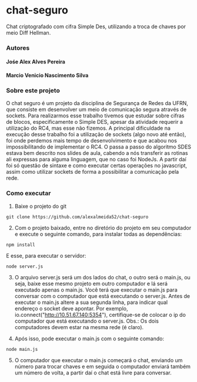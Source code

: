 # chat-seguro
Chat criptografado com cifra Simple Des, utilizando a troca de chaves por meio Diff Hellman.

### Autores
#### Jośe Alex Alves Pereira
#### Marcio Venicio Nascimento Silva

### Sobre este projeto

O chat seguro é um projeto da disciplina de Segurança de Redes da UFRN, que consiste em desenvolver um meio de comunicação segura através de sockets. Para realizarmos esse trabalho tivemos que estudar sobre cifras de blocos, especificamente o Simple DES, apesar da atividade requerir a utilização do RC4, mas esse não fizemos. A principal dificuldade na execução desse trabalho foi a utilização de sockets (algo novo até então), foi onde perdemos mais tempo de desenvolvimento e que acabou nos impossibilitando de implementar o RC4. O passa a passo do algoritmo SDES estava bem descrito nos slides de aula, cabendo a nós transferir as rotinas ali expressas para alguma linguagem, que no caso foi NodeJs. A partir daí foi só questão de sintaxe e como executar certas operações no javascript, assim como utilizar sockets de forma a possibilitar a comunicação pela rede.

### Como executar

1. Baixe o projeto do git
```
git clone https://github.com/alexalmeida52/chat-seguro
```
2. Com o projeto baixado, entre no diretório do projeto em seu computador e execute o seguinte comando, para instalar todas as dependências:
```
npm install
```
E esse, para executar o servidor:
```
node server.js
```
3. O arquivo server.js será um dos lados do chat, o outro será o main.js, ou seja, baixe esse mesmo projeto em outro computador e lá será executado apenas o main.js. Você terá que executar o main.js para conversar com o computador que está executando o server.js. Antes de executar o main.js altere a sua segunda linha, para indicar qual endereço o socket deve apontar. Por exemplo, io.connect("http://10.51.67.140:5354"), certifique-se de colocar o ip do computador que está executando o server.js. Obs.: Os dois computadores devem estar na mesma rede (é claro).

4. Após isso, pode executar o main.js com o seguinte comando:

```
node main.js
```

5. O computador que executar o main.js começará o chat, enviando um número para trocar chaves e em seguida o computador enviará também um número de volta, a partir daí o chat está livre para conversar.
